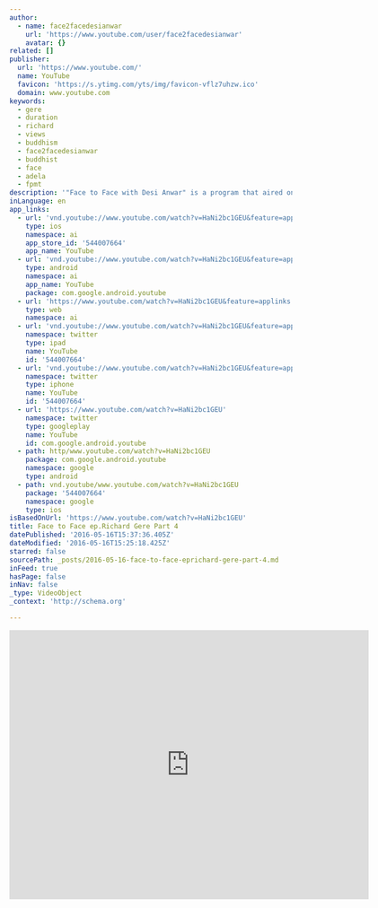```yaml
---
author:
  - name: face2facedesianwar
    url: 'https://www.youtube.com/user/face2facedesianwar'
    avatar: {}
related: []
publisher:
  url: 'https://www.youtube.com/'
  name: YouTube
  favicon: 'https://s.ytimg.com/yts/img/favicon-vflz7uhzw.ico'
  domain: www.youtube.com
keywords:
  - gere
  - duration
  - richard
  - views
  - buddhism
  - face2facedesianwar
  - buddhist
  - face
  - adela
  - fpmt
description: '"Face to Face with Desi Anwar" is a program that aired on the first news channel in Indonesia, Metro TV. Exclusive interview with Richard Gere. Bali, July 22, 2011.'
inLanguage: en
app_links:
  - url: 'vnd.youtube://www.youtube.com/watch?v=HaNi2bc1GEU&feature=applinks'
    type: ios
    namespace: ai
    app_store_id: '544007664'
    app_name: YouTube
  - url: 'vnd.youtube://www.youtube.com/watch?v=HaNi2bc1GEU&feature=applinks'
    type: android
    namespace: ai
    app_name: YouTube
    package: com.google.android.youtube
  - url: 'https://www.youtube.com/watch?v=HaNi2bc1GEU&feature=applinks'
    type: web
    namespace: ai
  - url: 'vnd.youtube://www.youtube.com/watch?v=HaNi2bc1GEU&feature=applinks'
    namespace: twitter
    type: ipad
    name: YouTube
    id: '544007664'
  - url: 'vnd.youtube://www.youtube.com/watch?v=HaNi2bc1GEU&feature=applinks'
    namespace: twitter
    type: iphone
    name: YouTube
    id: '544007664'
  - url: 'https://www.youtube.com/watch?v=HaNi2bc1GEU'
    namespace: twitter
    type: googleplay
    name: YouTube
    id: com.google.android.youtube
  - path: http/www.youtube.com/watch?v=HaNi2bc1GEU
    package: com.google.android.youtube
    namespace: google
    type: android
  - path: vnd.youtube/www.youtube.com/watch?v=HaNi2bc1GEU
    package: '544007664'
    namespace: google
    type: ios
isBasedOnUrl: 'https://www.youtube.com/watch?v=HaNi2bc1GEU'
title: Face to Face ep.Richard Gere Part 4
datePublished: '2016-05-16T15:37:36.405Z'
dateModified: '2016-05-16T15:25:18.425Z'
starred: false
sourcePath: _posts/2016-05-16-face-to-face-eprichard-gere-part-4.md
inFeed: true
hasPage: false
inNav: false
_type: VideoObject
_context: 'http://schema.org'

---
```

<iframe src="https://cdn.embedly.com/widgets/media.html?src=https%3A%2F%2Fwww.youtube.com%2Fembed%2FHaNi2bc1GEU%3Ffeature%3Doembed&amp;url=http%3A%2F%2Fwww.youtube.com%2Fwatch%3Fv%3DHaNi2bc1GEU&amp;image=https%3A%2F%2Fi.ytimg.com%2Fvi%2FHaNi2bc1GEU%2Fhqdefault.jpg&amp;key=b7d04c9b404c499eba89ee7072e1c4f7&amp;type=text%2Fhtml&amp;schema=youtube" width="640" height="480" scrolling="no" frameborder="0" allowfullscreen="" style=""></iframe>